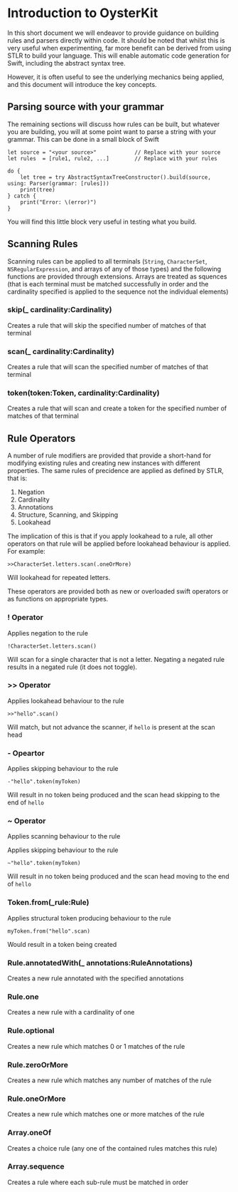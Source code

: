 # Introduction to OysterKit

In this short document we will endeavor to provide guidance on building rules and parsers directly within code. It should be noted that whilst this is very useful when experimenting, far more benefit can be derived from using STLR to build your language. This will enable automatic code generation for Swift, including the abstract syntax tree.

However, it is often useful to see the underlying mechanics being applied, and this document will introduce the key concepts.

## Parsing source with your grammar

The remaining sections will discuss how rules can be built, but whatever you are building, you will at some point want to parse a string with your grammar. This can be done in a small block of Swift

    let source = "<your source>"            // Replace with your source
    let rules  = [rule1, rule2, ...]        // Replace with your rules

    do {
        let tree = try AbstractSyntaxTreeConstructor().build(source, using: Parser(grammar: [rules]))
        print(tree)
    } catch {
        print("Error: \(error)")
    }

You will find this little block very useful in testing what you build.

## Scanning Rules

Scanning rules can be applied to all terminals (```String```, ```CharacterSet```, ```NSRegularExpression```, and arrays of any of those types) and the following functions are provided through extensions. Arrays are treated as squences (that is each terminal must be matched successfully in order and the cardinality specified is applied to the sequence not the individual elements)

### skip(_ cardinality:Cardinality)
Creates a rule that will skip the specified number of matches of that terminal

### scan(_ cardinality:Cardinality)
Creates a rule that will scan the specified number of matches of that terminal

### token(token:Token, cardinality:Cardinality)
Creates a rule that will scan and create a token for the specified number of matches of that terminal

## Rule Operators

A number of rule modifiers are provided that provide a short-hand for modifying existing rules and creating new instances with different properties. The same rules of precidence are applied as defined by STLR, that is: 

1. Negation
2. Cardinality
3. Annotations
4. Structure, Scanning, and Skipping
5. Lookahead

The implication of this is that if you apply lookahead to a rule, all other operators on that rule will be applied before lookahead behaviour is applied. For example:

    >>CharacterSet.letters.scan(.oneOrMore)
    
Will lookahead for repeated letters. 

These operators are provided both as new or overloaded swift operators or as functions on appropriate types. 

### ! Operator
Applies negation to the rule

    !CharacterSet.letters.scan()
    
Will scan for a single character that is not a letter. Negating a negated rule results in a negated rule (it does not toggle).

### >> Operator
Applies lookahead behaviour to the rule

    >>"hello".scan()
    
Will match, but not advance the scanner, if ```hello``` is present at the scan head

### - Opeartor
Applies skipping behaviour to the rule

    -"hello".token(myToken)
    
Will result in no token being produced and the scan head skipping to the end of ```hello```

### ~ Operator
Applies scanning behaviour to the rule

Applies skipping behaviour to the rule

    ~"hello".token(myToken)

Will result in no token being produced and the scan head moving to the end of ```hello```

### Token.from(_rule:Rule)
Applies structural token producing behaviour to the rule

    myToken.from("hello".scan)

Would result in a token being created

### Rule.annotatedWith(_ annotations:RuleAnnotations)
Creates a new rule annotated with the specified annotations

### Rule.one
Creates a new rule with a cardinality of one

### Rule.optional
Creates a new rule which matches 0 or 1 matches of the rule

### Rule.zeroOrMore
Creates a new rule which matches any number of matches of the rule

### Rule.oneOrMore
Creates a new rule which matches one or more matches of the rule

### Array<Rule>.oneOf

Creates a choice rule (any one of the contained rules matches this rule)

### Array<Rule>.sequence

Creates a rule where each sub-rule must be matched in order
